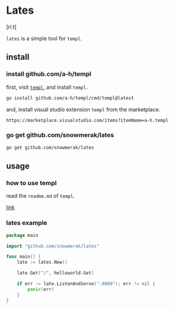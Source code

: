 # Lates

[riːt]

`lates` is a simple tool for `templ`.

## install

### install github.com/a-h/templ

first, visit [`templ`](https://github.com/a-h/templ), and install `templ`.

```bash
go install github.com/a-h/templ/cmd/templ@latest
```

and, install visual studio extension `templ` from the marketplace.

`https://marketplace.visualstudio.com/items?itemName=a-h.templ`

### go get github.com/snowmerak/lates

```bash
go get github.com/snowmerak/lates
```

## usage

### how to use templ

read the `readme.md` of `templ`.

[link](https://github.com/a-h/templ/blob/main/README.md)

### lates example

```go
package main

import "github.com/snowmerak/lates"

func main() {
    late := lates.New()

    late.Get("/", helloworld.Get)

    if err := late.ListenAndServe(":8080"); err != nil {
        panic(err)
    }
}
```
